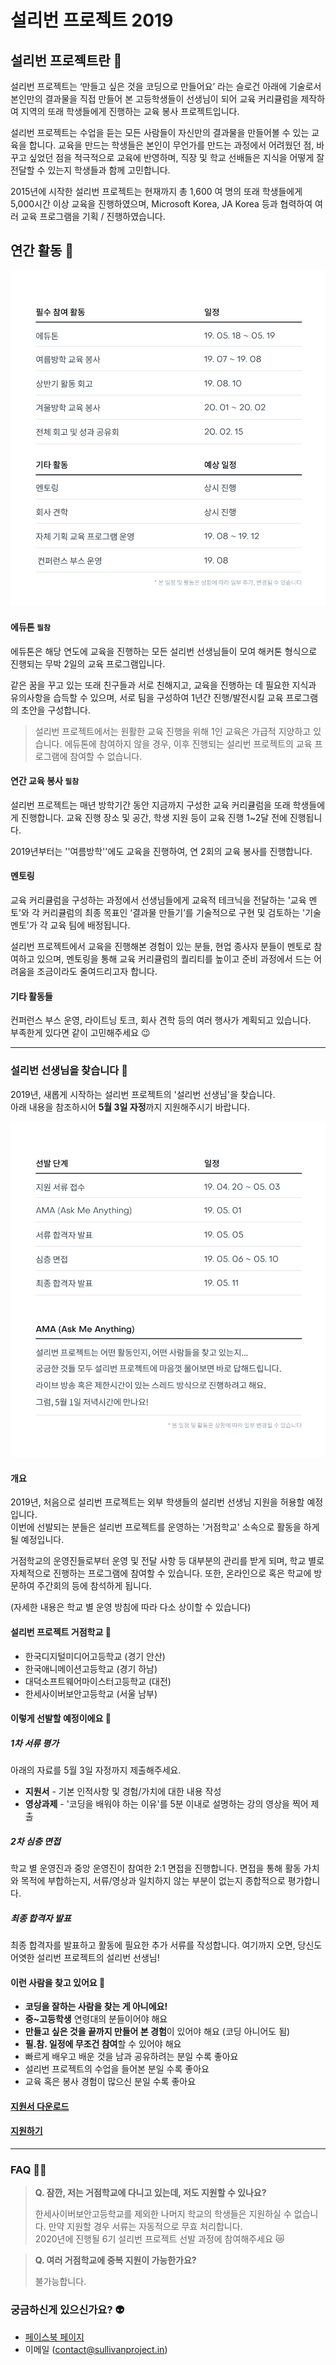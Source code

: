# 설리번 프로젝트 2019

## 설리번 프로젝트란 🤔

설리번 프로젝트는 ‘만들고 싶은 것을 코딩으로 만들어요’ 라는 슬로건 아래에 기술로서 본인만의 결과물을 직접 만들어 본 고등학생들이 선생님이 되어 교육 커리큘럼을 제작하여 지역의 또래 학생들에게 진행하는 교육 봉사 프로젝트입니다.

설리번 프로젝트는 수업을 듣는 모든 사람들이 자신만의 결과물을 만들어볼 수 있는 교육을 합니다. 교육을 만드는 학생들은 본인이 무언가를 만드는 과정에서 어려웠던 점, 바꾸고 싶었던 점을 적극적으로 교육에 반영하며, 직장 및 학교 선배들은 지식을 어떻게 잘 전달할 수 있는지 학생들과 함께 고민합니다.

2015년에 시작한 설리번 프로젝트는 현재까지 총 1,600 여 명의 또래 학생들에게 5,000시간 이상 교육을 진행하였으며, Microsoft Korea, JA Korea 등과 협력하여 여러 교육 프로그램을 기획 / 진행하였습니다.



## 연간 활동 📅

![info-annual-activities](./info-annual-activities.png)

#### 에듀톤 `필참`

에듀톤은 해당 연도에 교육을 진행하는 모든 설리번 선생님들이 모여 해커톤 형식으로 진행되는 무박 2일의 교육 프로그램입니다.

같은 꿈을 꾸고 있는 또래 친구들과 서로 친해지고, 교육을 진행하는 데 필요한 지식과 유의사항을 습득할 수 있으며, 서로 팀을 구성하여 1년간 진행/발전시킬 교육 프로그램의 초안을 구성합니다.

> 설리번 프로젝트에서는 원활한 교육 진행을 위해 1인 교육은 가급적 지양하고 있습니다.
> 에듀톤에 참여하지 않을 경우, 이후 진행되는 설리번 프로젝트의 교육 프로그램에 참여할 수 없습니다.



#### 연간 교육 봉사 `필참`

설리번 프로젝트는 매년 방학기간 동안 지금까지 구성한 교육 커리큘럼을 또래 학생들에게 진행합니다. 교육 진행 장소 및 공간, 학생 지원 등이 교육 진행 1~2달 전에 진행됩니다.

2019년부터는 ''여름방학''에도 교육을 진행하여, 연 2회의 교육 봉사를 진행합니다.



#### 멘토링

교육 커리큘럼을 구성하는 과정에서 선생님들에게 교육적 테크닉을 전달하는 '교육 멘토'와 각 커리큘럼의 최종 목표인 ‘결과물 만들기’를 기술적으로 구현 및 검토하는 '기술 멘토'가 각 교육 팀에 배정됩니다.

설리번 프로젝트에서 교육을 진행해본 경험이 있는 분들, 현업 종사자 분들이 멘토로 참여하고 있으며, 멘토링을 통해 교육 커리큘럼의 퀄리티를 높이고 준비 과정에서 드는 어려움을 조금이라도 줄여드리고자 합니다.



#### 기타 활동들

컨퍼런스 부스 운영, 라이트닝 토크, 회사 견학 등의 여러 행사가 계획되고 있습니다.  
부족한게 있다면 같이 고민해주세요 😉



------



### 설리번 선생님을 찾습니다 🧐

2019년, 새롭게 시작하는 설리번 프로젝트의 '설리번 선생님'을 찾습니다.  
아래 내용을 참조하시어 **5월 3일 자정**까지 지원해주시기 바랍니다.

![info-apply-process](./info-apply-process.png)



#### 개요

2019년, 처음으로 설리번 프로젝트는 외부 학생들의 설리번 선생님 지원을 허용할 예정입니다.  
이번에 선발되는 분들은 설리번 프로젝트를 운영하는 '거점학교' 소속으로 활동을 하게 될 예정입니다.

거점학교의 운영진들로부터 운영 및 전달 사항 등 대부분의 관리를 받게 되며, 학교 별로 자체적으로 진행하는 프로그램에 참여할 수 있습니다. 또한, 온라인으로 혹은 학교에 방문하여 주간회의 등에 참석하게 됩니다.

(자세한 내용은 학교 별 운영 방침에 따라 다소 상이할 수 있습니다)



#### 설리번 프로젝트 거점학교 🎒

- 한국디지털미디어고등학교 (경기 안산)
- 한국애니메이션고등학교 (경기 하남)
- 대덕소프트웨어마이스터고등학교 (대전)
- 한세사이버보안고등학교 (서울 남부)



#### 이렇게 선발할 예정이에요 🏃

##### 1차 서류 평가

아래의 자료를 5월 3일 자정까지 제출해주세요.

- **지원서** - 기본 인적사항 및 경험/가치에 대한 내용 작성
- **영상과제** -  '코딩을 배워야 하는 이유'를 5분 이내로 설명하는 강의 영상을 찍어 제출

##### 2차 심층 면접

학교 별 운영진과 중앙 운영진이 참여한 2:1 면접을 진행합니다. 면접을 통해 활동 가치와 목적에 부합하는지, 서류/영상과 일치하지 않는 부분이 없는지 종합적으로 평가합니다.

##### 최종 합격자 발표

최종 합격자를 발표하고 활동에 필요한 추가 서류를 작성합니다.
여기까지 오면, 당신도 어엿한 설리번 프로젝트의 설리번 선생님!



#### 이런 사람을 찾고 있어요 👋

- **코딩을 잘하는 사람을 찾는 게 아니에요!**
- **중~고등학생** 연령대의 분들이어야 해요
- **만들고 싶은 것을 끝까지 만들어 본 경험**이 있어야 해요 (코딩 아니어도 됨)
- **필.참. 일정에 무조건 참여**할 수 있어야 해요
- 빠르게 배우고 배운 것을 남과 공유하려는 분일 수록 좋아요
- 설리번 프로젝트의 수업을 들어본 분일 수록 좋아요
- 교육 혹은 봉사 경험이 많으신 분일 수록 좋아요



#### [지원서 다운로드](https://drive.google.com/drive/folders/1DFx8Gp2FiRfQdjloyxUoJzeZwxEvYwJu?usp=sharing)

#### [지원하기](https://drive.google.com/drive/folders/1DFx8Gp2FiRfQdjloyxUoJzeZwxEvYwJu?usp=sharing)



------



### FAQ 🙋‍♀️

> **Q. 잠깐, 저는 거점학교에 다니고 있는데, 저도 지원할 수 있나요?**
>
> 한세사이버보안고등학교를 제외한 나머지 학교의 학생들은 지원하실 수 없습니다. 만약 지원할 경우 서류는 자동적으로 무효 처리합니다.  
> 2020년에 진행될 6기 설리번 프로젝트 선발 과정에 참여해주세요 😿

> **Q. 여러 거점학교에 중복 지원이 가능한가요?**
>
> 불가능합니다.



### 궁금하신게 있으신가요? 👽

- [페이스북 페이지](https://fb.com/sullivanproject.in)
- 이메일 ([contact@sullivanproject.in](mailto://contact@sullivanproject.in))